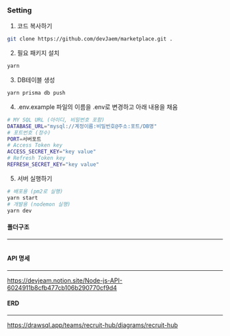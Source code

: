 ### Setting
1. 코드 복사하기
```bash
git clone https://github.com/devJaem/marketplace.git .
```
2. 필요 패키지 설치
```bash
yarn
```
3. DB테이블 생성
```bash
yarn prisma db push
```
4. .env.example 파일의 이름을 .env로 변경하고 아래 내용을 채움
```bash
# MY SQL URL (아이디, 비밀번호 포함)
DATABASE_URL="mysql://계정이름:비밀번호@주소:포트/DB명"
# 포트번호 (정수)
PORT=서버포트
# Access Token key
ACCESS_SECRET_KEY="key value"
# Refresh Token key
REFRESH_SECRET_KEY="key value"

```
5. 서버 실행하기 
```bash
# 배포용 (pm2로 실행)
yarn start 
# 개발용 (nodemon 실행)
yarn dev
```

#### 폴더구조
---
```

```

#### API 명세
---
https://devjeam.notion.site/Node-js-API-6024911b8cfb477cb106b290770cf9d4

#### ERD
---
https://drawsql.app/teams/recruit-hub/diagrams/recruit-hub